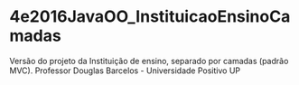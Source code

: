 # 4e2016JavaOO_InstituicaoEnsinoCamadas

Versão do projeto da Instituição de ensino, separado por camadas (padrão MVC).
Professor Douglas Barcelos - Universidade Positivo UP
